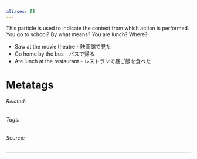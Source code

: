 ```yaml
---
aliases: []
---
```

This particle is used to indicate the context from which action is performed. You go to school? By what means? You are lunch? Where?

- Saw at the movie theatre - 映画館で見た
- Go home by the bus - バスで帰る
- Ate lunch at the restaurant - レストランで昼ご飯を食べた

# Metatags
###### Related: 
###### Tags: 
###### Source: 

---